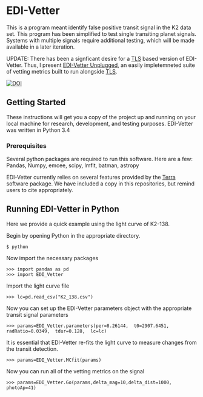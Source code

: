 # EDI-Vetter
This is a program meant identify false positive transit signal in the K2 data set. This program has been simplified to test single transiting planet signals. Systems with multiple signals require additional testing, which will be made available in a later iteration.

UPDATE: There has been a signficant desire for a [TLS](https://github.com/hippke/tls) based version of EDI-Vetter. Thus, I present [EDI-Vetter Unplugged](https://github.com/jonzink/EDI-Vetter_unplugged), an easily impletemneted suite of vetting metrics built to run alongside [TLS](https://github.com/hippke/tls).

<a href="https://zenodo.org/badge/latestdoi/200920137"><img src="https://zenodo.org/badge/200920137.svg" alt="DOI"></a>   

## Getting Started

These instructions will get you a copy of the project up and running on your local machine for research, development, and testing purposes. EDI-Vetter was written in Python 3.4 

### Prerequisites

Several python packages are required to run this software. Here are a few: Pandas, Numpy, emcee, scipy, lmfit, batman, astropy

EDI-Vetter currently relies on several features provided by the [Terra](https://github.com/petigura/terra) software package. We have included a copy in this repositories, but remind users to cite appropriately.  




## Running EDI-Vetter in Python

Here we provide a quick example using the light curve of K2-138.

Begin by opening Python in the appropriate directory. 
```
$ python
```
Now import the necessary packages
```
>>> import pandas as pd
>>> import EDI_Vetter
```
Import the light curve file
```
>>> lc=pd.read_csv("K2_138.csv")
```
Now you can set up the EDI-Vetter parameters object with the appropriate transit signal parameters 
```
>>> params=EDI_Vetter.parameters(per=8.26144,  t0=2907.6451,  radRatio=0.0349,  tdur=0.128,  lc=lc)
```
It is essential that EDI-Vetter re-fits the light curve to measure changes from the transit detection.
```
>>> params=EDI_Vetter.MCfit(params)
```
Now you can run all of the vetting metrics on the signal
```
>>> params=EDI_Vetter.Go(params,delta_mag=10,delta_dist=1000, photoAp=41)
```
